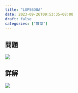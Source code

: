 ```yaml
---
title: "LOPS6D8A"
date: 2023-09-26T09:53:35+08:00
draft: false
categories: ["數學"]
---
```

<!--more-->

## 問題
<img src="/posts/solution/LOPS6D8A-q.png">

## 詳解
<img src="/posts/solution/LOPS6D8A-sol.png">
